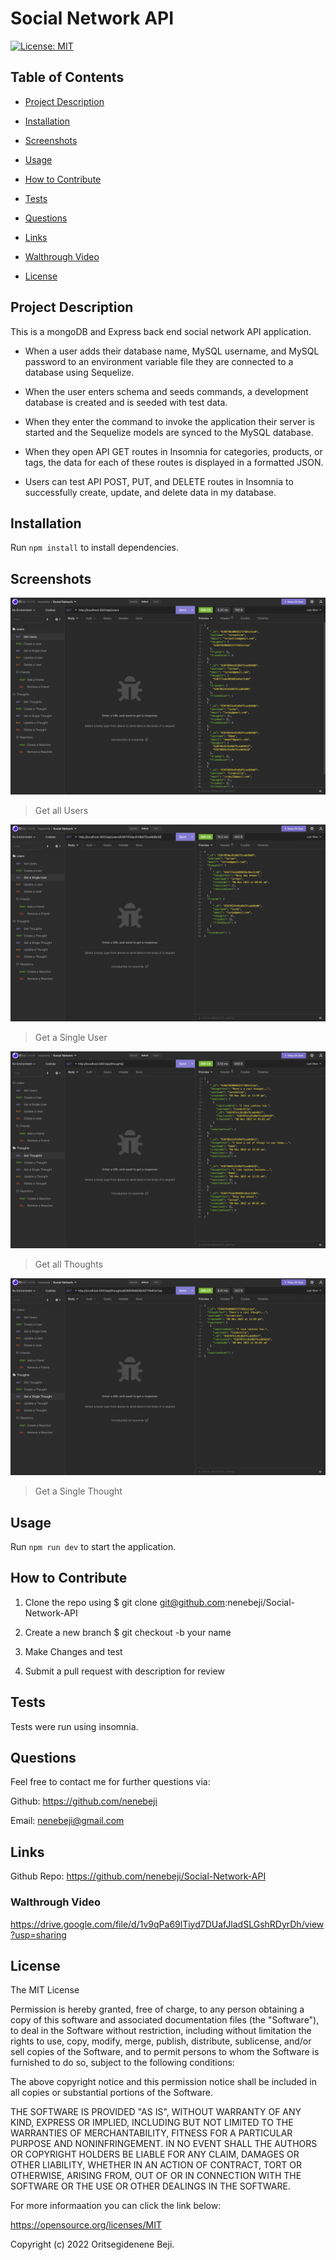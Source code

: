 # Social Network API

[![License: MIT](https://img.shields.io/badge/License-MIT-yellow.svg)](https://opensource.org/licenses/MIT)

## Table of Contents

- [Project Description](#project-description)

- [Installation](#installation)

- [Screenshots](#screenshots)

- [Usage](#usage)

- [How to Contribute](#how-to-contribute)

- [Tests](#test)

- [Questions](#questions)

- [Links](#links)

 - [Walthrough Video](#walkthrough-video)

- [License](#license)

## Project Description

This is a mongoDB and Express back end social network API application.

* When a user adds their database name, MySQL username, and MySQL password to an environment variable file they are connected to a database using Sequelize.

* When the user enters schema and seeds commands, a development database is created and is seeded with test data.

* When they enter the command to invoke the application their server is started and the Sequelize models are synced to the MySQL database.

* When they open API GET routes in Insomnia for categories, products, or tags, the data for each of these routes is displayed in a formatted JSON.

* Users can test API POST, PUT, and DELETE routes in Insomnia to successfully create, update, and delete data in my database.


## Installation

Run `npm install`  to install dependencies.


## Screenshots

![App Image](/assets/images/GetUsers.png)
> Get all Users

![App Image](/assets/images/OneUser.png)
> Get a Single User

![App Image](/assets/images/GetThoughts.png)
> Get all Thoughts

![App Image](/assets/images/OneThought.png)
> Get a Single Thought


## Usage 

Run `npm run dev` to start the application.


## How to Contribute

1. Clone the repo using $ git clone git@github.com:nenebeji/Social-Network-API

2. Create a new branch $ git checkout -b your name 

3. Make Changes and test 

4. Submit a pull request with description for review


## Tests

Tests were run using  insomnia.


## Questions

Feel free to contact me for further questions via:

Github: https://github.com/nenebeji

Email: nenebeji@gmail.com


## Links

Github Repo: https://github.com/nenebeji/Social-Network-API


### Walthrough Video

https://drive.google.com/file/d/1v9qPa69lTiyd7DUafJladSLGshRDyrDh/view?usp=sharing


## License

The MIT License

  
Permission is hereby granted, free of charge, to any person obtaining a copy
of this software and associated documentation files (the "Software"), to deal
in the Software without restriction, including without limitation the rights
to use, copy, modify, merge, publish, distribute, sublicense, and/or sell
copies of the Software, and to permit persons to whom the Software is
furnished to do so, subject to the following conditions:
    
The above copyright notice and this permission notice shall be included in all
copies or substantial portions of the Software.
    
THE SOFTWARE IS PROVIDED "AS IS", WITHOUT WARRANTY OF ANY KIND, EXPRESS OR
IMPLIED, INCLUDING BUT NOT LIMITED TO THE WARRANTIES OF MERCHANTABILITY,
FITNESS FOR A PARTICULAR PURPOSE AND NONINFRINGEMENT. IN NO EVENT SHALL THE
AUTHORS OR COPYRIGHT HOLDERS BE LIABLE FOR ANY CLAIM, DAMAGES OR OTHER
LIABILITY, WHETHER IN AN ACTION OF CONTRACT, TORT OR OTHERWISE, ARISING FROM,
OUT OF OR IN CONNECTION WITH THE SOFTWARE OR THE USE OR OTHER DEALINGS IN THE
SOFTWARE.

For more informaation you can click the link below:

https://opensource.org/licenses/MIT

Copyright (c) 2022 Oritsegidenene Beji.